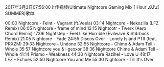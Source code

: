2017年3月2日07:56:00上传视频(Ultimate Nightcore Gaming Mix 1 Hour ♫♪♫ SUMMER)歌单:

00:00 Nightcore - Feint - Vagrant (ft.Veela)
03:14 Nightcore - Nekozilla (LFZ Remix)
06:05 Nightcore - frame of mind
13:15 Nightcotr - Twerk (Aero Chord Remix)
17:06 Nightstep - Feel Like Horrible (Evilwave & St4rbuck Remix)
21:05 Nightcore - Fade
24:55 Discos Over - Lonely Island PTII (feat. PRXZM)
29:33 Nightcore - Undone 
32:55 Nightcore - Chime & Adam Tell - Whole
35:57 Nightcore you & i geoxor
38:36 Nightcore Chime & Adam Tell - Whole
41:14 Prismo - Weakness
44:30 Nightcore Razihel - Love U
48:17 LFZ - Echoes
52:50 Nightcore You and Me
55:30 Nightcore - Till It's Over


